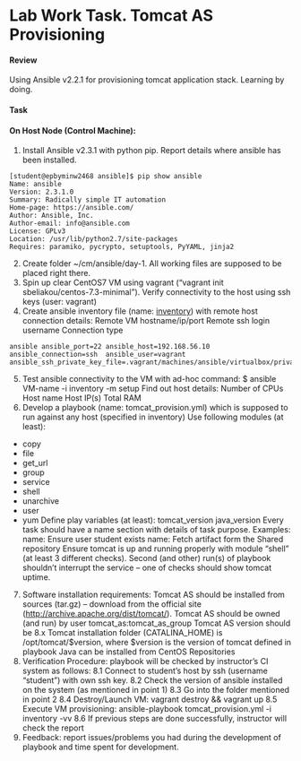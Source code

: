 # Lab Work Task. Tomcat AS Provisioning
#### Review
 Using Ansible v2.2.1 for provisioning tomcat application stack. Learning by doing.
#### Task

#### On Host Node (Control Machine):

1. Install Ansible v2.3.1 with python pip. Report details where ansible has been installed.
```
[student@epbyminw2468 ansible]$ pip show ansible
Name: ansible
Version: 2.3.1.0
Summary: Radically simple IT automation
Home-page: https://ansible.com/
Author: Ansible, Inc.
Author-email: info@ansible.com
License: GPLv3
Location: /usr/lib/python2.7/site-packages
Requires: paramiko, pycrypto, setuptools, PyYAML, jinja2
```
2. Create folder ~/cm/ansible/day-1. All working files are supposed to be placed right there.
3. Spin up clear CentOS7 VM using vagrant (“vagrant init sbeliakou/centos-7.3-minimal”). Verify connectivity to the host using ssh keys (user: vagrant)
4. Create ansible inventory file (name: [inventory](day-1/inventory)) with remote host connection details:
Remote VM hostname/ip/port
Remote ssh login username
Connection type
```
ansible	ansible_port=22	ansible_host=192.168.56.10	ansible_connection=ssh	ansible_user=vagrant	ansible_ssh_private_key_file=.vagrant/machines/ansible/virtualbox/private_key
```
5. Test ansible connectivity to the VM with ad-hoc command: 
$ ansible VM-name -i inventory -m setup
Find out host details:
Number of CPUs
Host name
Host IP(s)
Total RAM
6. Develop a playbook (name: tomcat_provision.yml) which is supposed to run against any host (specified in inventory)
Use following modules (at least):
* copy
* file
* get_url
* group
* service
* shell
* unarchive
* user
* yum
Define play variables (at least):
tomcat_version
java_version
Every task should have a name section with details of task purpose.
Examples:
name: Ensure user student exists
name: Fetch artifact form the Shared repository
Ensure tomcat is up and running properly with module “shell” (at least 3 different checks).
Second (and other) run(s) of playbook shouldn’t interrupt the service – one of checks should show tomcat uptime.
7. Software installation requirements:
Tomcat AS should be installed from sources (tar.gz) – download from the official site (http://archive.apache.org/dist/tomcat/).
Tomcat AS should be owned (and run) by user tomcat_as:tomcat_as_group
Tomcat AS version should be 8.x
Tomcat installation folder (CATALINA_HOME) is /opt/tomcat/$version, where $version is the version of tomcat defined in playbook
Java can be installed from CentOS Repositories
8. Verification Procedure: playbook will be checked by instructor’s CI system as follows:
8.1 Connect to student’s host by ssh (username “student”) with own ssh key.
8.2 Check the version of ansible installed on the system (as mentioned in point 1)
8.3 Go into the folder mentioned in point 2
8.4 Destroy/Launch VM: vagrant destroy && vagrant up
8.5 Execute VM provisioning: ansible-playbook tomcat_provision.yml -i inventory -vv 
8.6 If previous steps are done successfully, instructor will check the report
9. Feedback: report issues/problems you had during the development of playbook and time spent for development.

